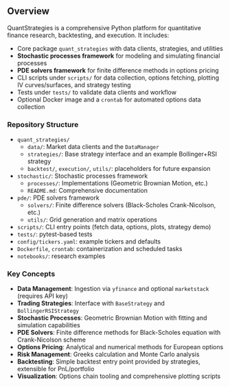 ## Overview

QuantStrategies is a comprehensive Python platform for quantitative finance research, backtesting, and execution. It includes:

- Core package `quant_strategies` with data clients, strategies, and utilities
- **Stochastic processes framework** for modeling and simulating financial processes
- **PDE solvers framework** for finite difference methods in options pricing
- CLI scripts under `scripts/` for data collection, options fetching, plotting IV curves/surfaces, and strategy testing
- Tests under `tests/` to validate data clients and workflow
- Optional Docker image and a `crontab` for automated options data collection

### Repository Structure

- `quant_strategies/`
  - `data/`: Market data clients and the `DataManager`
  - `strategies/`: Base strategy interface and an example Bollinger+RSI strategy
  - `backtest/`, `execution/`, `utils/`: placeholders for future expansion
- `stochastic/`: Stochastic processes framework
  - `processes/`: Implementations (Geometric Brownian Motion, etc.)
  - `README.md`: Comprehensive documentation
- `pde/`: PDE solvers framework
  - `solvers/`: Finite difference solvers (Black-Scholes Crank-Nicolson, etc.)
  - `utils/`: Grid generation and matrix operations
- `scripts/`: CLI entry points (fetch data, options, plots, strategy demo)
- `tests/`: pytest-based tests
- `config/tickers.yaml`: example tickers and defaults
- `Dockerfile`, `crontab`: containerization and scheduled tasks
- `notebooks/`: research examples

### Key Concepts

- **Data Management**: Ingestion via `yfinance` and optional `marketstack` (requires API key)
- **Trading Strategies**: Interface with `BaseStrategy` and `BollingerRSIStrategy`
- **Stochastic Processes**: Geometric Brownian Motion with fitting and simulation capabilities
- **PDE Solvers**: Finite difference methods for Black-Scholes equation with Crank-Nicolson scheme
- **Options Pricing**: Analytical and numerical methods for European options
- **Risk Management**: Greeks calculation and Monte Carlo analysis
- **Backtesting**: Simple backtest entry point provided by strategies, extensible for PnL/portfolio
- **Visualization**: Options chain tooling and comprehensive plotting scripts

